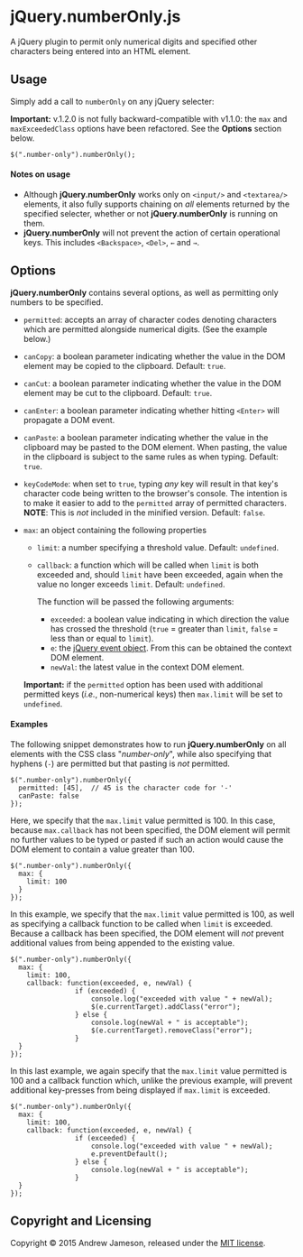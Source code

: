 # jQuery.numberOnly.js
A jQuery plugin to permit only numerical digits and specified other characters being entered into an HTML element.

## Usage
Simply add a call to `numberOnly` on any jQuery selecter:

**Important:** v.1.2.0 is not fully backward-compatible with v1.1.0: the `max` and `maxExceededClass` options have been refactored. See the **Options** section below.

```
$(".number-only").numberOnly();
```

#### Notes on usage
* Although **jQuery.numberOnly** works only on `<input/>` and `<textarea/>` elements, it also fully supports chaining on *all* elements returned by the specified selecter, whether or not **jQuery.numberOnly** is running on them.
* **jQuery.numberOnly** will not prevent the action of certain operational keys. This includes `<Backspace>`, `<Del>`, `←` and `→`.

## Options
**jQuery.numberOnly** contains several options, as well as permitting only numbers to be specified.
* `permitted`: accepts an array of character codes denoting characters which are permitted alongside numerical digits. (See the example below.)
* `canCopy`: a boolean parameter indicating whether the value in the DOM element may be copied to the clipboard. Default: `true`.
* `canCut`: a boolean parameter indicating whether the value in the DOM element may be cut to the clipboard. Default: `true`.
* `canEnter`: a boolean parameter indicating whether hitting `<Enter>` will propagate a DOM event.
* `canPaste`: a boolean parameter indicating whether the value in the clipboard may be pasted to the DOM element. When pasting, the value in the clipboard is subject to the same rules as when typing. Default: `true`.
* `keyCodeMode`: when set to `true`, typing *any* key will result in that key's character code being written to the browser's console. The intention is to make it easier to add to the `permitted` array of permitted characters. **NOTE**: This is *not* included in the minified version. Default: `false`.
* `max`: an object containing the following properties
  * `limit`: a number specifying a threshold value. Default: `undefined`.
  * `callback`: a function which will be called when `limit` is both exceeded and, should `limit` have been exceeded, again when the value no longer exceeds `limit`. Default: `undefined`.

    The function will be passed the following arguments:
    * `exceeded`: a boolean value indicating in which direction the value has crossed the threshold (`true` = greater than `limit`, `false` = less than or equal to `limit`).
    * `e`: the [jQuery event object](https://api.jquery.com/category/events/event-object/). From this can be obtained the context DOM element.
    * `newVal`: the latest value in the context DOM element.
    
  **Important:** if the `permitted` option has been used with additional permitted keys (_i.e._, non-numerical keys) then `max.limit` will be set to `undefined`.

#### Examples
The following snippet demonstrates how to run **jQuery.numberOnly** on all elements with the CSS class "*number-only*", while also specifying that hyphens (`-`) are permitted but that pasting is *not* permitted.

```
$(".number-only").numberOnly({
  permitted: [45],  // 45 is the character code for '-'
  canPaste: false
});
```

Here, we specify that the `max.limit` value permitted is 100. In this case, because `max.callback` has not been specified, the DOM element will permit no further values to be typed or pasted if such an action would cause the DOM element to contain a value greater than 100.

```
$(".number-only").numberOnly({
  max: {
    limit: 100
  }
});
```

In this example, we specify that the `max.limit` value permitted is 100, as well as specifying a callback function to be called when `limit` is exceeded. Because a callback has been specified, the DOM element will _not_ prevent additional values from being appended to the existing value.

```
$(".number-only").numberOnly({
  max: {
    limit: 100,
    callback: function(exceeded, e, newVal) {
				if (exceeded) {
					console.log("exceeded with value " + newVal);
					$(e.currentTarget).addClass("error");
				} else {
					console.log(newVal + " is acceptable");
					$(e.currentTarget).removeClass("error");
				}
  }
});
```

In this last example, we again specify that the `max.limit` value permitted is 100 and a callback function which, unlike the previous example, will prevent additional key-presses from being displayed if `max.limit` is exceeded.

```
$(".number-only").numberOnly({
  max: {
    limit: 100,
    callback: function(exceeded, e, newVal) {
				if (exceeded) {
					console.log("exceeded with value " + newVal);
					e.preventDefault();
				} else {
					console.log(newVal + " is acceptable");
				}
  }
});
```

## Copyright and Licensing
Copyright © 2015 Andrew Jameson, released under the [MIT license](https://raw.githubusercontent.com/awj100/jQuery.numberOnly.js/master/LICENSE).
